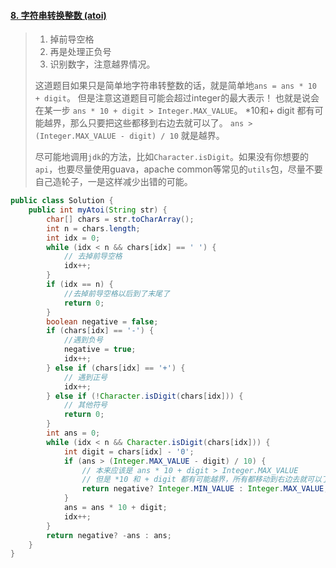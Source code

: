 #### [8. 字符串转换整数 (atoi)](https://leetcode-cn.com/problems/string-to-integer-atoi/)

> 1. 掉前导空格
> 2. 再是处理正负号
> 3. 识别数字，注意越界情况。
>
> 这道题目如果只是简单地字符串转整数的话，就是简单地`ans = ans * 10 + digit`。 但是注意这道题目可能会超过integer的最大表示！ 也就是说会在某一步 `ans * 10 + digit > Integer.MAX_VALUE`。 *10和+ digit 都有可能越界，那么只要把这些都移到右边去就可以了。 `ans > (Integer.MAX_VALUE - digit) / 10` 就是越界。
>
> 尽可能地调用`jdk`的方法，比如`Character.isDigit`。如果没有你想要的`api`，也要尽量使用guava，apache common等常见的`utils`包，尽量不要自己造轮子，一是这样减少出错的可能。

```java
public class Solution {
    public int myAtoi(String str) {
        char[] chars = str.toCharArray();
        int n = chars.length;
        int idx = 0;
        while (idx < n && chars[idx] == ' ') {
            // 去掉前导空格
            idx++;
        }
        if (idx == n) {
            //去掉前导空格以后到了末尾了
            return 0;
        }
        boolean negative = false;
        if (chars[idx] == '-') {
            //遇到负号
            negative = true;
            idx++;
        } else if (chars[idx] == '+') {
            // 遇到正号
            idx++;
        } else if (!Character.isDigit(chars[idx])) {
            // 其他符号
            return 0;
        }
        int ans = 0;
        while (idx < n && Character.isDigit(chars[idx])) {
            int digit = chars[idx] - '0';
            if (ans > (Integer.MAX_VALUE - digit) / 10) {
                // 本来应该是 ans * 10 + digit > Integer.MAX_VALUE
                // 但是 *10 和 + digit 都有可能越界，所有都移动到右边去就可以了。
                return negative? Integer.MIN_VALUE : Integer.MAX_VALUE;
            }
            ans = ans * 10 + digit;
            idx++;
        }
        return negative? -ans : ans;
    }
}
```
